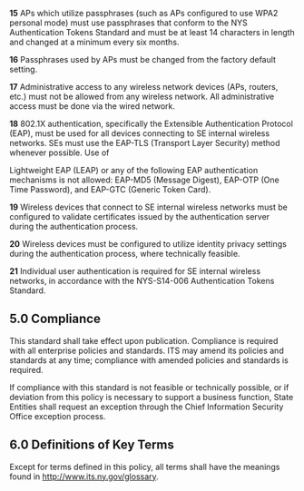 **15** APs which utilize passphrases (such as APs configured to use WPA2 personal mode) must use passphrases that conform to the NYS Authentication Tokens Standard and must be at least 14 characters in length and changed at a minimum every six months.

**16** Passphrases used by APs must be changed from the factory default setting.

**17** Administrative access to any wireless network devices (APs, routers, etc.) must not be allowed from any wireless network. All administrative access must be done via the wired network.

**18** 802.1X authentication, specifically the Extensible Authentication Protocol (EAP), must be used for all devices connecting to SE internal wireless networks. SEs must use the EAP-TLS (Transport Layer Security) method whenever possible. Use of

Lightweight EAP (LEAP) or any of the following EAP authentication mechanisms is not allowed: EAP-MD5 (Message Digest), EAP-OTP (One Time Password), and EAP-GTC (Generic Token Card).

**19** Wireless devices that connect to SE internal wireless networks must be configured to validate certificates issued by the authentication server during the authentication process.

**20** Wireless devices must be configured to utilize identity privacy settings during the authentication process, where technically feasible.

**21** Individual user authentication is required for SE internal wireless networks, in accordance with the NYS-S14-006 Authentication Tokens Standard.

## **5.0 Compliance**

This standard shall take effect upon publication. Compliance is required with all enterprise policies and standards. ITS may amend its policies and standards at any time; compliance with amended policies and standards is required.

If compliance with this standard is not feasible or technically possible, or if deviation from this policy is necessary to support a business function, State Entities shall request an exception through the Chief Information Security Office exception process.

## **6.0 Definitions of Key Terms**

Except for terms defined in this policy, all terms shall have the meanings found in http://www.its.ny.gov/glossary.